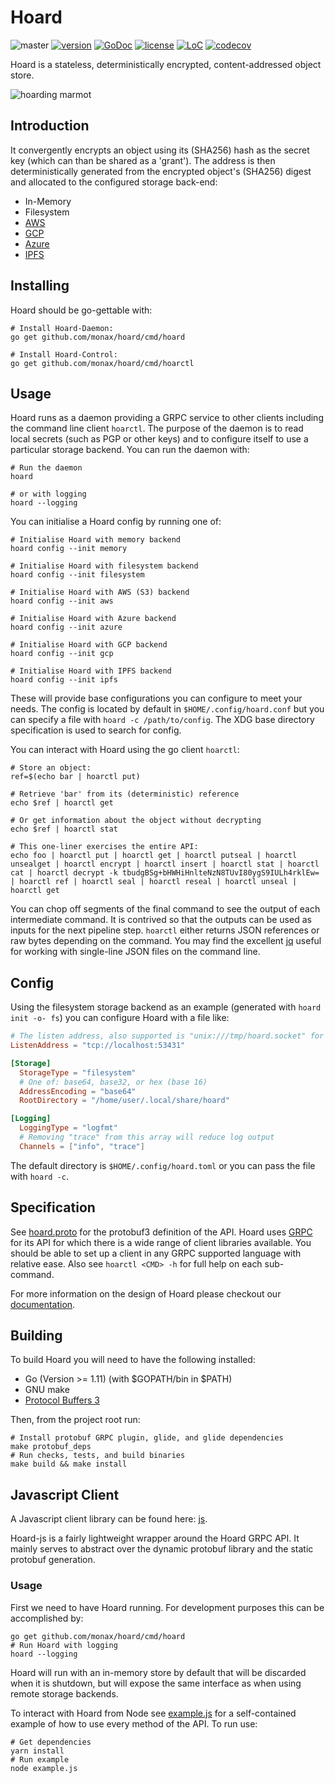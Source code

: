 # Hoard

![master](https://github.com/monax/hoard/workflows/master/badge.svg)
[![version](https://img.shields.io/github/tag/monax/hoard.svg)](https://github.com/monax/hoard/releases/latest)
[![GoDoc](https://godoc.org/github.com/hoard?status.png)](https://pkg.go.dev/github.com/monax/hoard)
[![license](https://img.shields.io/github/license/monax/hoard.svg)](LICENSE)
[![LoC](https://tokei.rs/b1/github/monax/hoard?category=lines)](https://github.com/monax/hoard)
[![codecov](https://codecov.io/gh/monax/hoard/branch/master/graph/badge.svg)](https://codecov.io/gh/monax/hoard)

Hoard is a stateless, deterministically encrypted, content-addressed object store.

![hoarding marmot](docs/images/hoard.jpg)

## Introduction
It convergently encrypts an object using its (SHA256) hash as the secret key (which can than be shared as a 'grant').
The address is then deterministically generated from the encrypted object's (SHA256) digest and allocated to the configured storage back-end:

- In-Memory
- Filesystem
- [AWS](https://aws.amazon.com/s3/)
- [GCP](https://cloud.google.com/storage/)
- [Azure](https://azure.microsoft.com/en-gb/services/storage/)
- [IPFS](https://ipfs.io/)

## Installing
Hoard should be go-gettable with:

```shell
# Install Hoard-Daemon:
go get github.com/monax/hoard/cmd/hoard

# Install Hoard-Control:
go get github.com/monax/hoard/cmd/hoarctl
```

## Usage
Hoard runs as a daemon providing a GRPC service to other clients including the command line client `hoarctl`. The purpose of the daemon is to read local secrets (such as PGP or other keys) and to configure itself to use a particular storage backend. You can run the daemon with:

```shell
# Run the daemon
hoard

# or with logging
hoard --logging
```

You can initialise a Hoard config by running one of:

```shell
# Initialise Hoard with memory backend
hoard config --init memory

# Initialise Hoard with filesystem backend
hoard config --init filesystem

# Initialise Hoard with AWS (S3) backend
hoard config --init aws

# Initialise Hoard with Azure backend
hoard config --init azure

# Initialise Hoard with GCP backend
hoard config --init gcp

# Initialise Hoard with IPFS backend
hoard config --init ipfs
```

These will provide base configurations you can configure to meet your needs. The config is located by default in `$HOME/.config/hoard.conf` but you can specify a file with `hoard -c /path/to/config`. The XDG base directory specification is used to search for config.

You can interact with Hoard using the go client `hoarctl`:

```shell
# Store an object:
ref=$(echo bar | hoarctl put)

# Retrieve 'bar' from its (deterministic) reference
echo $ref | hoarctl get

# Or get information about the object without decrypting
echo $ref | hoarctl stat

# This one-liner exercises the entire API:
echo foo | hoarctl put | hoarctl get | hoarctl putseal | hoarctl unsealget | hoarctl encrypt | hoarctl insert | hoarctl stat | hoarctl cat | hoarctl decrypt -k tbudgBSg+bHWHiHnlteNzN8TUvI80ygS9IULh4rklEw= | hoarctl ref | hoarctl seal | hoarctl reseal | hoarctl unseal | hoarctl get
```

You can chop off segments of the final command to see the output of each intermediate command. It is contrived so that the outputs can be used as inputs for the next pipeline step. `hoarctl` either returns JSON references or raw bytes depending on the command. You may find the excellent [jq](https://stedolan.github.io/jq/) useful for working with single-line JSON files on the command line.

## Config
Using the filesystem storage backend as an example (generated with `hoard init -o- fs`) you can configure Hoard with a file like:

```toml
# The listen address, also supported is "unix:///tmp/hoard.socket" for a unix domain socket
ListenAddress = "tcp://localhost:53431"

[Storage]
  StorageType = "filesystem"
  # One of: base64, base32, or hex (base 16)
  AddressEncoding = "base64"
  RootDirectory = "/home/user/.local/share/hoard"

[Logging]
  LoggingType = "logfmt"
  # Removing "trace" from this array will reduce log output
  Channels = ["info", "trace"]
```

The default directory is `$HOME/.config/hoard.toml` or you can pass the file with `hoard -c`.

## Specification
See [hoard.proto](protobuf/hoard.proto) for the protobuf3 definition of the API. Hoard uses [GRPC](https://grpc.io/) for its API for which there is a wide range of client libraries available. You should be able to set up a client in any GRPC supported language with relative ease. Also see `hoarctl <CMD> -h` for full help on each sub-command.

For more information on the design of Hoard please checkout our [documentation](docs/encryption.md).

## Building
To build Hoard you will need to have the following installed:
- Go (Version >= 1.11) (with $GOPATH/bin in $PATH)
- GNU make
- [Protocol Buffers 3](https://github.com/google/protobuf/releases/tag/v3.3.0)

Then, from the project root run:

```shell
# Install protobuf GRPC plugin, glide, and glide dependencies
make protobuf_deps
# Run checks, tests, and build binaries
make build && make install
```

## Javascript Client
A Javascript client library can be found here: [js](https://github.com/monax/hoard/tree/master/js).

Hoard-js is a fairly lightweight wrapper around the Hoard GRPC API. It mainly serves to abstract over the dynamic protobuf library and the static protobuf generation.

### Usage
First we need to have Hoard running. For development purposes this can be accomplished by:

```shell
go get github.com/monax/hoard/cmd/hoard 
# Run Hoard with logging
hoard --logging
```

Hoard will run with an in-memory store by default that will be discarded when it is shutdown, but will expose the same
interface as when using remote storage backends.

To interact with Hoard from Node see [example.js](example.js) for a self-contained example of how to use every method
of the API. To run use:

```shell
# Get dependencies
yarn install
# Run example
node example.js
```
